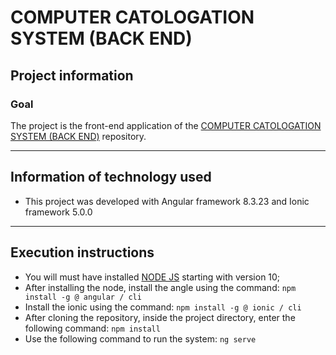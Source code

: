 # COMPUTER CATOLOGATION SYSTEM (BACK END) 

## Project information 
### Goal 
The project is the front-end application of the [COMPUTER CATOLOGATION SYSTEM (BACK END)](https://github.com/talesmateus123/spring-boot-computer-catalogation-system-back-end) repository.

------------------------------------------------------------- 
## Information of technology used
* This project was developed with Angular framework 8.3.23 and Ionic framework 5.0.0

------------------------------------------------------------- 
## Execution instructions
* You will must have installed [NODE JS](https://nodejs.org/en/download/) starting with version 10;
* After installing the node, install the angle using the command:
`npm install -g @ angular / cli`
* Install the ionic using the command:
`npm install -g @ ionic / cli`
* After cloning the repository, inside the project directory, enter the following command:
`npm install`
* Use the following command to run the system:
`ng serve`